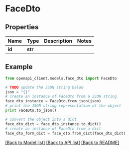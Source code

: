 # FaceDto


## Properties

Name | Type | Description | Notes
------------ | ------------- | ------------- | -------------
**id** | **str** |  | 

## Example

```python
from openapi_client.models.face_dto import FaceDto

# TODO update the JSON string below
json = "{}"
# create an instance of FaceDto from a JSON string
face_dto_instance = FaceDto.from_json(json)
# print the JSON string representation of the object
print FaceDto.to_json()

# convert the object into a dict
face_dto_dict = face_dto_instance.to_dict()
# create an instance of FaceDto from a dict
face_dto_form_dict = face_dto.from_dict(face_dto_dict)
```
[[Back to Model list]](../README.md#documentation-for-models) [[Back to API list]](../README.md#documentation-for-api-endpoints) [[Back to README]](../README.md)


